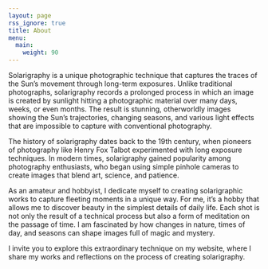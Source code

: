```yaml
---
layout: page
rss_ignore: true
title: About
menu:
  main:
    weight: 90
---
```


Solarigraphy is a unique photographic technique that captures the traces of the Sun’s movement through long-term exposures. Unlike traditional photographs, solarigraphy records a prolonged process in which an image is created by sunlight hitting a photographic material over many days, weeks, or even months. The result is stunning, otherworldly images showing the Sun’s trajectories, changing seasons, and various light effects that are impossible to capture with conventional photography.

The history of solarigraphy dates back to the 19th century, when pioneers of photography like Henry Fox Talbot experimented with long exposure techniques. In modern times, solarigraphy gained popularity among photography enthusiasts, who began using simple pinhole cameras to create images that blend art, science, and patience.

As an amateur and hobbyist, I dedicate myself to creating solarigraphic works to capture fleeting moments in a unique way. For me, it’s a hobby that allows me to discover beauty in the simplest details of daily life. Each shot is not only the result of a technical process but also a form of meditation on the passage of time. I am fascinated by how changes in nature, times of day, and seasons can shape images full of magic and mystery.

I invite you to explore this extraordinary technique on my website, where I share my works and reflections on the process of creating solarigraphy.
